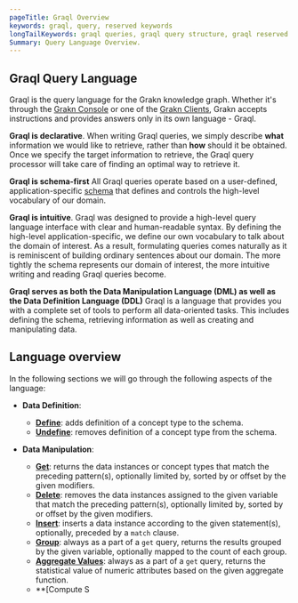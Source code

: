 ```yaml
---
pageTitle: Graql Overview
keywords: graql, query, reserved keywords
longTailKeywords: graql queries, graql query structure, graql reserved keywords
Summary: Query Language Overview.
---
```


## Graql Query Language

Graql is the query language for the Grakn knowledge graph. Whether it's through the [Grakn Console](../02-running-grakn/02-console.md) or one of the [Grakn Clients](../03-client-api/00-overview.md), Grakn accepts instructions and provides answers only in its own language - Graql.

**Graql is declarative**.
When writing Graql queries, we simply describe **what** information we would like to retrieve, rather than **how** should it be obtained.
Once we specify the target information to retrieve, the Graql query processor will take care of finding an optimal way to retrieve it.

**Graql is schema-first**
All Graql queries operate based on a user-defined, application-specific [schema](../09-schema/00-overview.md) that defines and controls the high-level vocabulary of our domain.

**Graql is intuitive**.
Graql was designed to provide a high-level query language interface with clear and human-readable syntax. By defining the high-level application-specific, we define our own vocabulary to talk about the domain of interest. As a result, formulating queries comes naturally as it is reminiscent of building ordinary sentences about our domain. The more tightly the schema represents our domain of interest, the more intuitive writing and reading Graql queries become.

**Graql serves as both the Data Manipulation Language (DML) as well as the Data Definition Language (DDL)**
Graql is a language that provides you with a complete set of tools to perform all data-oriented tasks. This includes defining the schema, retrieving information as well as creating and manipulating data.

## Language overview

In the following sections we will go through the following aspects of the language:

- **Data Definition**:
  - **[Define](../09-schema/01-concepts.md#define)**: adds definition of a concept type to the schema.
  - **[Undefine](../09-schema/01-concepts.md#undefine)**: removes definition of a concept type from the schema.

- **Data Manipulation**:
  - **[Get](../11-query/02-get-query.md)**: returns the data instances or concept types that match the preceding pattern(s), optionally limited by, sorted by or offset by the given modifiers.
  - **[Delete](../11-query/04-delete-query.md)**: removes the data instances assigned to the given variable that match the preceding pattern(s), optionally limited by, sorted by or offset by the given modifiers.
  - **[Insert](../11-query/03-insert-query.md)**: inserts a data instance according to the given statement(s), optionally, preceded by a `match` clause.
  - **[Group](../11-query/06-aggregate-query.md#grouping-answers)**: always as a part of a `get` query, returns the results grouped by the given variable, optionally mapped to the count of each group.
  - **[Aggregate Values](../11-query/06-aggregate-query.md#aggregate-values-over-a-dataset)**: always as a part of a `get` query, returns the statistical value of numeric attributes based on the given aggregate function.
  - **[Compute S

